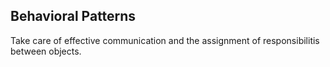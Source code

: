 ## Behavioral Patterns

Take care of effective communication and the assignment of responsibilitis between objects.
